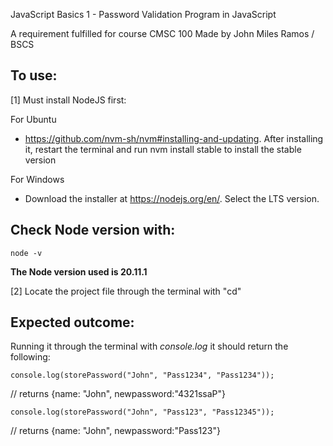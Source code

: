 JavaScript Basics 1 - Password Validation Program in JavaScript

A requirement fulfilled for course CMSC 100
Made by John Miles Ramos / BSCS

## To use:

[1] Must install NodeJS first:

For Ubuntu
- https://github.com/nvm-sh/nvm#installing-and-updating.
After installing it, restart the terminal and run nvm install stable to install the stable
version

For Windows
- Download the installer at https://nodejs.org/en/. Select the LTS version.

## Check Node version with:

    node -v
    
**The Node version used is 20.11.1**

[2] Locate the project file through the terminal with "cd" 

## Expected outcome:

Running it through the terminal with *console.log* it should return the following:
  
    console.log(storePassword("John", "Pass1234", "Pass1234")); 

  // returns {name: "John", newpassword:"4321ssaP"}
  
    console.log(storePassword("John", "Pass123", "Pass12345"));

  // returns {name: "John", newpassword:"Pass123"}
